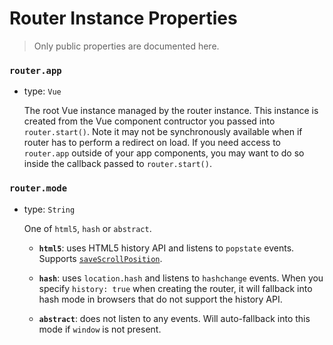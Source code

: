 # Router Instance Properties

> Only public properties are documented here.

### `router.app`

- type: `Vue`

  The root Vue instance managed by the router instance. This instance is created from the Vue component contructor you passed into `router.start()`. Note it may not be synchronously available when if router has to perform a redirect on load. If you need access to `router.app` outside of your app components, you may want to do so inside the callback passed to `router.start()`.

### `router.mode`

- type: `String`

  One of `html5`, `hash` or `abstract`.

  - **`html5`**: uses HTML5 history API and listens to `popstate` events. Supports [`saveScrollPosition`](../options.html#savescrollposition).

  - **`hash`**: uses `location.hash` and listens to `hashchange` events. When you specify `history: true` when creating the router, it will fallback into hash mode in browsers that do not support the history API.

  - **`abstract`**: does not listen to any events. Will auto-fallback into this mode if `window` is not present.
